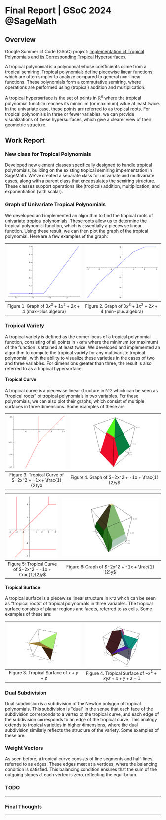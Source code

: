 # Final Report | GSoC 2024 @SageMath


## Overview
Google Summer of Code (GSoC) project: [Implementation of Tropical Polynomials and its Corresponding Tropical Hypersurfaces](https://summerofcode.withgoogle.com/myprojects/details/j1yAryTd). 

A tropical polynomial is a polynomial whose coefficients come from a tropical semiring. Tropical polynomials define piecewise linear functions, which are often simpler to analyze compared to general non-linear functions. These polynomials form a commutative semiring, where operations are performed using (tropical)
addition and multiplication.

A tropical hypersurface is the set of points in $\mathbb{R}^n$ where the tropical polynomial function reaches its minimum (or maximum) value at least twice. In the univariate case, these points are referred to as tropical roots. For tropical polynomials in three or fewer variables, we can provide visualizations of these hypersurfaces, which give a clearer view of their geometric structure.

## Work Report

### New class for Tropical Polynomials
Developed new element classes specifically designed to handle tropical polynomials, building on the existing tropical semiring implementation in SageMath. We've created a separate class for univariate and multivariate cases, along with a parent class that encapsulates the semiring structure. These classes support operations like (tropical) addition, multiplication, and exponentiation (with scalar).

### Graph of Univariate Tropical Polynomials
We developed and implemented an algorithm to find the tropical roots of univariate tropical polynomials. These roots allow us to determine the tropical polynomial function, which is essentially a piecewise linear function. Using these result, we can then plot the graph of the tropical polynomial. Here are a few examples of the graph:

|![](../images/polyplot1.png) | ![](../images/polyplot2.png)  |
|:-:|:-:|
| Figure 1. Graph of $3x^3 + 1x^2 + 2x + 4$ (max-plus algebra) | Figure 2. Graph of $3x^3 + 1x^2 + 2x + 4$ (min-plus algebra)|


### Tropical Variety
A tropical variety is defined as the corner locus of a tropical polynomial function, consisting of all points in `\RR^n` where the minimum (or maximum) of the function is attained at least twice. We developed and implemented an algorithm to compute the tropical variety for any multivariate tropical polynomial, with the ability to visualize these varieties in the cases of two and three variables. For dimensions greater than three, the result is also referred to as a tropical hypersurface.

#### Tropical Curve
A tropical curve is a piecewise linear structure in `R^2` which can be seen as "tropical roots" of tropical polynomials in two variables.  For these polynomials, we can also plot their graphs, which consist of multiple surfaces in three dimensions. Some examples of these are:

|![](../images/tcurve1.png)  |![](../images/mpolyplot3d1.png)   |
|:-:|:-:|
|Figure 3. Tropical Curve of $-2x^2 + -1x + \frac{1}{2}y$| Figure 4. Graph of $-2x^2 + -1x + \frac{1}{2}y$ |

|![](../images/tcurve2.png)  |![](../images/mpolyplot3d2.png)   |
|:-:|:-:|
|Figure 5: Tropical Curve of $-2x^2 + -1x + \frac{1}{2}y$ | Figure 6: Graph of $-2x^2 + -1x + \frac{1}{2}y$ |

#### Tropical Surface
A tropical surface is a piecewise linear structure in `R^2` which can be seen as "tropical roots" of tropical polynomials in three variables.  The tropical surface consists of planar regions and facets, referred to as cells. Some examples of these are:

|![](../images/tsurface1.png) | ![](../images/tsurface2.png) |
|:-:|:-:|
|Figure 3. Tropical Surface of $x + y + z$|Figure 4. Tropical Surface of $-x^2 + xyz + x + y + z + 1$|

### Dual Subdivision
Dual subdivision is a subdivision of the Newton polygon of tropical polynomials. This subdivision is "dual" in the sense that each face of the subdivision corresponds to a vertex of the tropical curve, and each edge of the subdivision corresponds to an edge of the tropical curve. This analogy extends to tropical varieties in higher dimensions, where the dual subdivision similarly reflects the structure of the variety. Some examples of these are:

### Weight Vectors
As seen before, a tropical curve consists of line segments and half-lines, referred to as edges. These edges meet at a vertices, where the balancing condition is satisfied. This balancing condition ensures that the sum of the outgoing slopes at each vertex is zero, reflecting the equilibrium.

### TODO
***

### Final Thoughts
***



